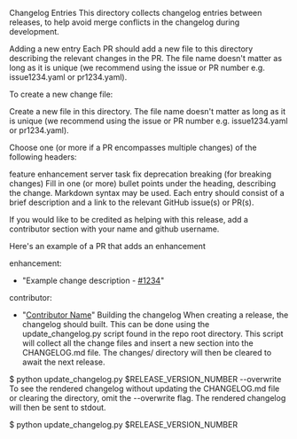 Changelog Entries
This directory collects changelog entries between releases, to help avoid merge conflicts in the changelog during development.

Adding a new entry
Each PR should add a new file to this directory describing the relevant changes in the PR. The file name doesn't matter as long as it is unique (we recommend using the issue or PR number e.g. issue1234.yaml or pr1234.yaml).

To create a new change file:

Create a new file in this directory. The file name doesn't matter as long as it is unique (we recommend using the issue or PR number e.g. issue1234.yaml or pr1234.yaml).

Choose one (or more if a PR encompasses multiple changes) of the following headers:

feature
enhancement
server
task
fix
deprecation
breaking (for breaking changes)
Fill in one (or more) bullet points under the heading, describing the change. Markdown syntax may be used. Each entry should consist of a brief description and a link to the relevant GitHub issue(s) or PR(s).

If you would like to be credited as helping with this release, add a contributor section with your name and github username.

Here's an example of a PR that adds an enhancement

enhancement:
  - "Example change description - [#1234](https://github.com/dajor/inforion/pull/1234)"

contributor:
  - "[Contributor Name](https://github.com/contributor_github_username)"
Building the changelog
When creating a release, the changelog should built. This can be done using the update_changelog.py script found in the repo root directory. This script will collect all the change files and insert a new section into the CHANGELOG.md file. The changes/ directory will then be cleared to await the next release.

$ python update_changelog.py $RELEASE_VERSION_NUMBER --overwrite
To see the rendered changelog without updating the CHANGELOG.md file or clearing the directory, omit the --overwrite flag. The rendered changelog will then be sent to stdout.

$ python update_changelog.py $RELEASE_VERSION_NUMBER